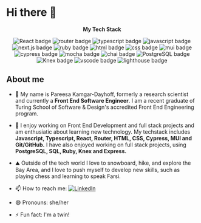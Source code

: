 # Hi there 👋
</div>
<p align="center"><strong>My Tech Stack</strong></p>
<div align="center">
  <img src="https://img.shields.io/badge/React-61DAFB?logo=react&logoColor=000&style=for-the-badge" alt="React badge">
  <img src="https://img.shields.io/badge/React%20Router-CA4245?logo=reactrouter&logoColor=fff&style=for-the-badge" alt="router badge">
  <img src="https://img.shields.io/badge/TypeScript-3178C6?logo=typescript&logoColor=fff&style=for-the-badge" alt="typescript badge">
  <img src="https://img.shields.io/badge/JavaScript-F7DF1E?logo=javascript&logoColor=000&style=for-the-badge" alt="javascript badge">
  <img src="https://img.shields.io/badge/Next.js-000?logo=nextdotjs&logoColor=fff&style=for-the-badge" alt="next.js badge">
  <img src="https://img.shields.io/badge/Ruby-CC342D?logo=ruby&logoColor=fff&style=for-the-badge" alt="ruby badge">
  <img src="https://img.shields.io/badge/HTML5-E34F26?logo=html5&logoColor=fff&style=for-the-badge" alt="html badge">
  <img src="https://img.shields.io/badge/CSS3-1572B6?logo=css3&logoColor=fff&style=for-the-badge" alt="css badge">
  <img src="https://img.shields.io/badge/MUI-007FFF?logo=mui&logoColor=fff&style=for-the-badge" alt="mui badge">
  <img src="https://img.shields.io/badge/Cypress-69D3A7?logo=cypress&logoColor=fff&style=for-the-badge" alt="cypress badge">
  <img src="https://img.shields.io/badge/Mocha-8D6748?logo=mocha&logoColor=fff&style=for-the-badge" alt="mocha badge">
  <img src="https://img.shields.io/badge/Chai-A30701?logo=chai&logoColor=fff&style=for-the-badge" alt="chai badge">
  <img src="https://img.shields.io/badge/PostgreSQL-4169E1?logo=postgresql&logoColor=fff&style=for-the-badge" alt="PostgreSQL badge">
  <img src="https://img.shields.io/badge/Knex.js-D26B38?logo=knexdotjs&logoColor=fff&style=for-the-badge" alt="Knex badge">
  <img src="https://img.shields.io/badge/Visual%20Studio%20Code-007ACC?logo=visualstudiocode&logoColor=fff&style=for-the-badge" alt="vscode badge">
  <img src="https://img.shields.io/badge/Lighthouse-F44B21?logo=lighthouse&logoColor=fff&style=for-the-badge" alt="lighthouse badge">
</div>


## About me

- 🔭 My name is Pareesa Kamgar-Dayhoff, formerly a research scientist and currently a **Front End Software Engineer**. I am a recent graduate of Turing School of Software & Design's accredited Front End Engineering program.  
- 🌱 I enjoy working on Front End Development and full stack projects and am enthusiatic about learning new technology. My techstack includes **Javascript, Typescript, React, Router, HTML, CSS, Cypress, MUI and Git/GitHub.** I have also enjoyed working on full stack projects, using **PostgreSQL, SQL, Ruby, Knex and Express.**  
- ⛰️ Outside of the tech world I love to snowboard, hike, and explore the Bay Area, and I love to push myself to develop new skills, such as playing chess and learning to speak Farsi.
- 📫 How to reach me: [![LinkedIn](https://img.shields.io/badge/LinkedIn-blue)](https://www.linkedin.com/in/pareesa-kamgar-dayhoff/)
- 😄 Pronouns: she/her
- ⚡ Fun fact: I'm a twin!

  <!---
- 👯 I’m looking to collaborate on ...
- 💬 Ask me about ...
--->
